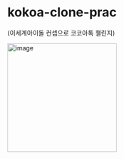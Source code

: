 # kokoa-clone-prac
(이세계아이돌 컨셉으로 코코아톡 챌린지)

<img width="245" alt="image" src="https://user-images.githubusercontent.com/117073214/210386535-a26fbce0-6390-4c52-af61-ec7c155f114b.png">
